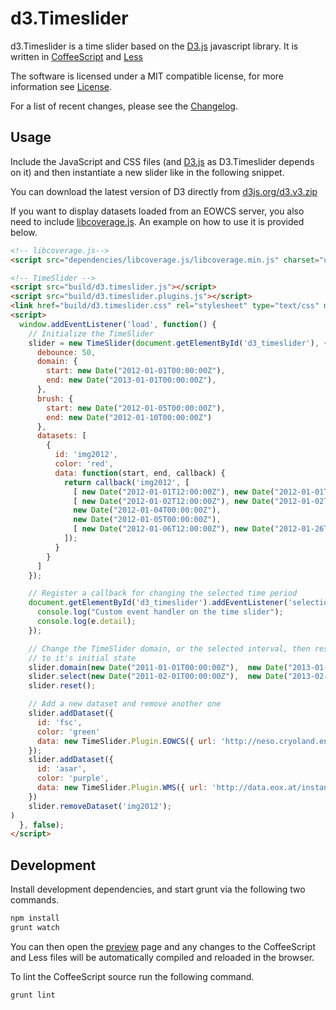 # d3.Timeslider

d3.Timeslider is a time slider based on the [D3.js](http://d3js.org) javascript
library. It is written in [CoffeeScript](http://coffeescript.org) and
[Less](http://lesscss.org)

The software is licensed under a MIT compatible license, for more information see
[License](License).

For a list of recent changes, please see the [Changelog](Changelog).

## Usage

Include the JavaScript and CSS files (and [D3.js](http://d3js.org/) as
D3.Timeslider depends on it) and then instantiate a new slider like in the
following snippet.

You can download the latest version of D3 directly from
[d3js.org/d3.v3.zip](http://d3js.org/d3.v3.zip)

If you want to display datasets loaded from an EOWCS server, you also need
to include [libcoverage.js](https://github.com/EOX-A/libcoverage.js). An example
on how to use it is provided below.

```html
<!-- libcoverage.js-->
<script src="dependencies/libcoverage.js/libcoverage.min.js" charset="utf-8"></script>

<!-- TimeSlider -->
<script src="build/d3.timeslider.js"></script>
<script src="build/d3.timeslider.plugins.js"></script>
<link href="build/d3.timeslider.css" rel="stylesheet" type="text/css" media="all" />
<script>
  window.addEventListener('load', function() {
    // Initialize the TimeSlider
    slider = new TimeSlider(document.getElementById('d3_timeslider'), {
      debounce: 50,
      domain: {
        start: new Date("2012-01-01T00:00:00Z"),
        end: new Date("2013-01-01T00:00:00Z"),
      },
      brush: {
        start: new Date("2012-01-05T00:00:00Z"),
        end: new Date("2012-01-10T00:00:00Z")
      },
      datasets: [
        {
          id: 'img2012',
          color: 'red',
          data: function(start, end, callback) {
            return callback('img2012', [
              [ new Date("2012-01-01T12:00:00Z"), new Date("2012-01-01T16:00:00Z") ],
              [ new Date("2012-01-02T12:00:00Z"), new Date("2012-01-02T16:00:00Z") ],
              new Date("2012-01-04T00:00:00Z"),
              new Date("2012-01-05T00:00:00Z"),
              [ new Date("2012-01-06T12:00:00Z"), new Date("2012-01-26T16:00:00Z") ],
            ]);
          }
        }
      ]
    });

    // Register a callback for changing the selected time period
    document.getElementById('d3_timeslider').addEventListener('selectionChanged', function(e){
      console.log("Custom event handler on the time slider");
      console.log(e.detail);
    });

    // Change the TimeSlider domain, or the selected interval, then reset the TimeSlider
    // to it's initial state
    slider.domain(new Date("2011-01-01T00:00:00Z"),  new Date("2013-01-01T00:00:00Z"));
    slider.select(new Date("2011-02-01T00:00:00Z"),  new Date("2013-02-08T00:00:00Z"))
    slider.reset();

    // Add a new dataset and remove another one
    slider.addDataset({
      id: 'fsc',
      color: 'green'
      data: new TimeSlider.Plugin.EOWCS({ url: 'http://neso.cryoland.enveo.at/cryoland/ows', eoid: 'daily_FSC_PanEuropean_Optical', dataset: 'fsc' })
    });
    slider.addDataset({
      id: 'asar',
      color: 'purple',
      data: new TimeSlider.Plugin.WMS({ url: 'http://data.eox.at/instance01/ows', eoid: 'ASAR_IMM_L1_view', dataset: 'asar' })
    })
    slider.removeDataset('img2012');
)
  }, false);
</script>
```

## Development

Install development dependencies, and start grunt via the following two commands.

```sh
npm install
grunt watch
```

You can then open the [preview](preview.html) page and any changes to the
CoffeeScript and Less files will be automatically compiled and reloaded in the
browser.

To lint the CoffeeScript source run the following command.

```sh
grunt lint
```
